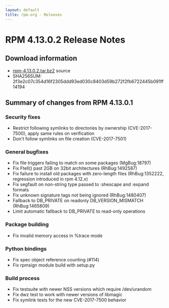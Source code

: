 ```yaml
---
layout: default
title: rpm.org - Releases
---
```


# RPM 4.13.0.2 Release Notes

## Download information

 * [rpm-4.13.0.2.tar.bz2](https://ftp.osuosl.org/pub/rpm/releases/rpm-4.13.x/rpm-4.13.0.2.tar.bz2) source
 * SHA256SUM: 2f3e2c07c354d16f2305ddd93ed030c8403d59b272f2fb6722445b091ff14194

## Summary of changes from RPM 4.13.0.1

### Security fixes ###

 * Restrict following symlinks to directories by ownership (CVE-2017-7500),
   apply same rules on verification
 * Don't follow symlinks on file creation (CVE-2017-7501)

### General bugfixes ###

 * Fix file triggers failing to match on some packages (MgBug:18797)
 * Fix Ftell() past 2GB on 32bit architectures (RhBug:1492587)
 * Fix failure to install old packages with zero-length files (RhBug:1352222,
   regression introduced in rpm 4.12.x)
 * Fix segfault on non-string type passed to :shescape and :expand formats
 * Fix unknown signature tags not being ignored (RhBug:1480407)
 * Fallback to DB_PRIVATE on readonly DB_VERSION_MISMATCH (RhBug:1465809)
 * Limit automatic fallback to DB_PRIVATE to read-only operations

### Package building ###

 * Fix invalid memory access in %trace mode

### Python bindings ###

 * Fix spec object reference counting (#114)
 * Fix rpmsign module build with setup.py

### Build process ###

 * Fix testsuite with newer NSS versions which require /dev/urandom
 * Fix dwz test to work with newer versions of libmagic
 * Fix symlink tests for the new CVE-2017-7500 behavior
